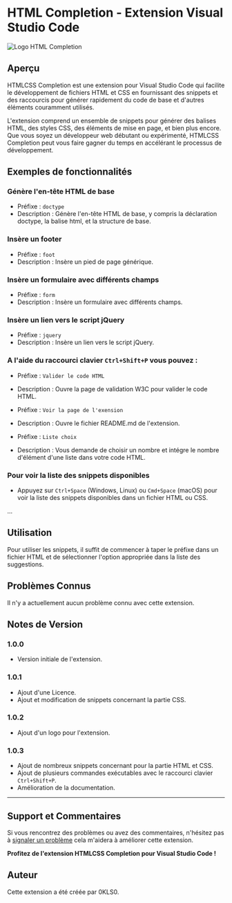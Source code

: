 # HTML Completion - Extension Visual Studio Code

![Logo HTML Completion](https://code.visualstudio.com/assets/docs/editor/intellisense/intellisense_packagejson.gif)

## Aperçu

HTMLCSS Completion est une extension pour Visual Studio Code qui facilite le développement de fichiers HTML et CSS en fournissant des snippets et des raccourcis pour générer rapidement du code de base et d'autres éléments couramment utilisés.

L'extension comprend un ensemble de snippets pour générer des balises HTML, des styles CSS, des éléments de mise en page, et bien plus encore. Que vous soyez un développeur web débutant ou expérimenté, HTMLCSS Completion peut vous faire gagner du temps en accélérant le processus de développement.

## Exemples de fonctionnalités

### Génère l'en-tête HTML de base

- Préfixe : `doctype`
- Description : Génère l'en-tête HTML de base, y compris la déclaration doctype, la balise html, et la structure de base.

### Insère un footer

- Préfixe : `foot`
- Description : Insère un pied de page générique.

### Insère un formulaire avec différents champs

- Préfixe : `form`
- Description : Insère un formulaire avec différents champs.

### Insère un lien vers le script jQuery

- Préfixe : `jquery`
- Description : Insère un lien vers le script jQuery.

### A l'aide du raccourci clavier `Ctrl+Shift+P` vous pouvez :

- Préfixe : `Valider le code HTML`
- Description : Ouvre la page de validation W3C pour valider le code HTML.

- Préfixe : `Voir la page de l'exension`
- Description : Ouvre le fichier README.md de l'extension.

- Préfixe : `Liste choix`
- Description : Vous demande de choisir un nombre et intégre le nombre d'élément d'une liste dans votre code HTML.

### Pour voir la liste des snippets disponibles

- Appuyez sur `Ctrl+Space` (Windows, Linux) ou `Cmd+Space` (macOS) pour voir la liste des snippets disponibles dans un fichier
HTML ou CSS.

...

## Utilisation

Pour utiliser les snippets, il suffit de commencer à taper le préfixe dans un fichier HTML et de sélectionner l'option appropriée dans la liste des suggestions.

## Problèmes Connus

Il n'y a actuellement aucun problème connu avec cette extension.

## Notes de Version

### 1.0.0

- Version initiale de l'extension.

### 1.0.1

- Ajout d'une Licence.
- Ajout et modification de snippets concernant la partie CSS.

### 1.0.2

- Ajout d'un logo pour l'extension.

### 1.0.3

- Ajout de nombreux snippets concernant pour la partie HTML et CSS.
- Ajout de plusieurs commandes exécutables avec le raccourci clavier `Ctrl+Shift+P`.
- Amélioration de la documentation.

---

## Support et Commentaires

Si vous rencontrez des problèmes ou avez des commentaires, n'hésitez pas à [signaler un problème](https://github.com/IKLSI/HtmlCSS-Completion/issues) cela m'aidera à améliorer cette extension.

**Profitez de l'extension HTMLCSS Completion pour Visual Studio Code !**

## Auteur

Cette extension a été créée par 0KLS0.